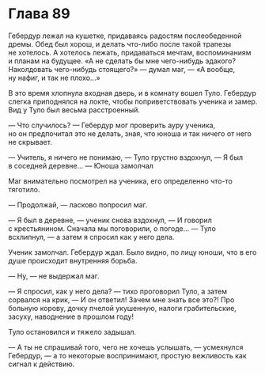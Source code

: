 # Глава 89

Гебердур лежал на кушетке, придаваясь радостям послеобеденной дремы. Обед был хорош, и делать что-либо после такой трапезы не хотелось. А хотелось лежать, придаваться мечтам, воспоминаниям и планам на будущее. «А не сделать бы мне чего-нибудь эдакого? Наколдовать чего-нибудь стоящего?» — думал маг, — «А вообще, ну нафиг, и так не плохо...»

В это время хлопнула входная дверь, и в комнату вошел Туло. Гебердур слегка приподнялся на локте, чтобы поприветствовать ученика и замер. Вид у Туло был весьма расстроенный.

— Что случилось? — Гебердур мог проверить ауру ученика, но он предпочитал это не делать, зная, что юноша и так ничего от него не скрывает.

— Учитель, я ничего не понимаю, — Туло грустно вздохнул, — Я был в соседней деревне... — Юноша замолчал

Маг внимательно посмотрел на ученика, его определенно что-то тяготило.

— Продолжай, — ласково попросил маг.

— Я был в деревне, — ученик снова вздохнул, — И говорил с крестьянином. Сначала мы поговорили, о погоде... — Туло всхлипнул, — а затем я спросил как у него дела.

Ученик замолчал. Гебердур ждал. Было видно, по лицу юноши, что в его душе происходит внутренняя борьба.

— Ну, — не выдержал маг.

— Я спросил, как у него дела? — тихо проговорил Туло, а затем сорвался на крик, — И он ответил! Зачем мне знать все это?! Про больную корову, дочку пчелой укушенную, налоги грабительские, засуху, наводнение в прошлом году!

Туло остановился и тяжело задышал.

— А ты не спрашивай того, чего не хочешь услышать, — усмехнулся Гебердур, — а то некоторые воспринимают, простую вежливость как сигнал к действию.


